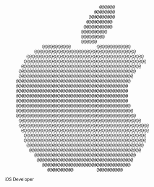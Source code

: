 <div align="center">
<pre>
                                @@@@@@             
                              @@@@@@@@             
                            @@@@@@@@@@             
                           @@@@@@@@@@              
                          @@@@@@@@@@@              
                         @@@@@@@@@@                
                         @@@@@@@@@                 
                         @@@@@@                    
          @@@@@@@@@@@          @@@@@@@@@@@@@       
       @@@@@@@@@@@@@@@@@@@@@@@@@@@@@@@@@@@@@@@     
    @@@@@@@@@@@@@@@@@@@@@@@@@@@@@@@@@@@@@@@@@@@@@  
   @@@@@@@@@@@@@@@@@@@@@@@@@@@@@@@@@@@@@@@@@@@@@@@ 
  @@@@@@@@@@@@@@@@@@@@@@@@@@@@@@@@@@@@@@@@@@@@@@   
 @@@@@@@@@@@@@@@@@@@@@@@@@@@@@@@@@@@@@@@@@@@@@     
 @@@@@@@@@@@@@@@@@@@@@@@@@@@@@@@@@@@@@@@@@@@@      
@@@@@@@@@@@@@@@@@@@@@@@@@@@@@@@@@@@@@@@@@@@@       
@@@@@@@@@@@@@@@@@@@@@@@@@@@@@@@@@@@@@@@@@@@        
@@@@@@@@@@@@@@@@@@@@@@@@@@@@@@@@@@@@@@@@@@@        
@@@@@@@@@@@@@@@@@@@@@@@@@@@@@@@@@@@@@@@@@@@        
@@@@@@@@@@@@@@@@@@@@@@@@@@@@@@@@@@@@@@@@@@@        
@@@@@@@@@@@@@@@@@@@@@@@@@@@@@@@@@@@@@@@@@@@@       
@@@@@@@@@@@@@@@@@@@@@@@@@@@@@@@@@@@@@@@@@@@@@      
@@@@@@@@@@@@@@@@@@@@@@@@@@@@@@@@@@@@@@@@@@@@@@     
 @@@@@@@@@@@@@@@@@@@@@@@@@@@@@@@@@@@@@@@@@@@@@@@   
 @@@@@@@@@@@@@@@@@@@@@@@@@@@@@@@@@@@@@@@@@@@@@@@@@@
  @@@@@@@@@@@@@@@@@@@@@@@@@@@@@@@@@@@@@@@@@@@@@@@@@
   @@@@@@@@@@@@@@@@@@@@@@@@@@@@@@@@@@@@@@@@@@@@@@@ 
   @@@@@@@@@@@@@@@@@@@@@@@@@@@@@@@@@@@@@@@@@@@@@@@ 
    @@@@@@@@@@@@@@@@@@@@@@@@@@@@@@@@@@@@@@@@@@@@@  
     @@@@@@@@@@@@@@@@@@@@@@@@@@@@@@@@@@@@@@@@@@@   
       @@@@@@@@@@@@@@@@@@@@@@@@@@@@@@@@@@@@@@@     
        @@@@@@@@@@@@@@@@@@@@@@@@@@@@@@@@@@@@@      
          @@@@@@@@@@@@@@@@@@@@@@@@@@@@@@@@@@       
            @@@@@@@@@@         @@@@@@@@@@          
</pre>
</div>

iOS Developer
